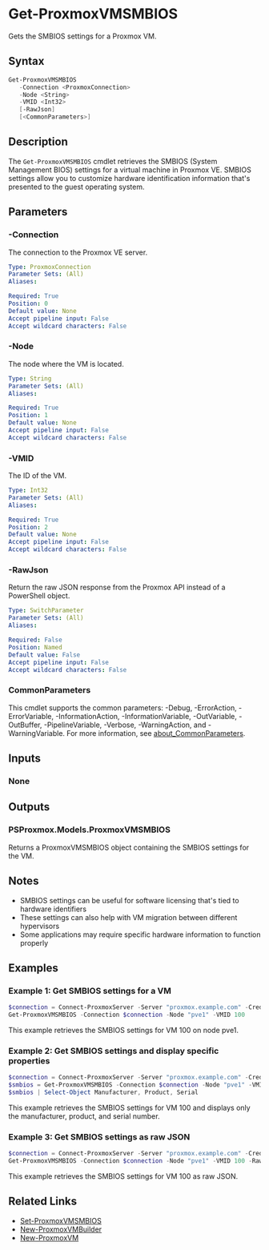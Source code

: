 # Get-ProxmoxVMSMBIOS

Gets the SMBIOS settings for a Proxmox VM.

## Syntax

```powershell
Get-ProxmoxVMSMBIOS
   -Connection <ProxmoxConnection>
   -Node <String>
   -VMID <Int32>
   [-RawJson]
   [<CommonParameters>]
```

## Description

The `Get-ProxmoxVMSMBIOS` cmdlet retrieves the SMBIOS (System Management BIOS) settings for a virtual machine in Proxmox VE. SMBIOS settings allow you to customize hardware identification information that's presented to the guest operating system.

## Parameters

### -Connection

The connection to the Proxmox VE server.

```yaml
Type: ProxmoxConnection
Parameter Sets: (All)
Aliases:

Required: True
Position: 0
Default value: None
Accept pipeline input: False
Accept wildcard characters: False
```

### -Node

The node where the VM is located.

```yaml
Type: String
Parameter Sets: (All)
Aliases:

Required: True
Position: 1
Default value: None
Accept pipeline input: False
Accept wildcard characters: False
```

### -VMID

The ID of the VM.

```yaml
Type: Int32
Parameter Sets: (All)
Aliases:

Required: True
Position: 2
Default value: None
Accept pipeline input: False
Accept wildcard characters: False
```

### -RawJson

Return the raw JSON response from the Proxmox API instead of a PowerShell object.

```yaml
Type: SwitchParameter
Parameter Sets: (All)
Aliases:

Required: False
Position: Named
Default value: False
Accept pipeline input: False
Accept wildcard characters: False
```

### CommonParameters

This cmdlet supports the common parameters: -Debug, -ErrorAction, -ErrorVariable, -InformationAction, -InformationVariable, -OutVariable, -OutBuffer, -PipelineVariable, -Verbose, -WarningAction, and -WarningVariable. For more information, see [about_CommonParameters](http://go.microsoft.com/fwlink/?LinkID=113216).

## Inputs

### None

## Outputs

### PSProxmox.Models.ProxmoxVMSMBIOS

Returns a ProxmoxVMSMBIOS object containing the SMBIOS settings for the VM.

## Notes

- SMBIOS settings can be useful for software licensing that's tied to hardware identifiers
- These settings can also help with VM migration between different hypervisors
- Some applications may require specific hardware information to function properly

## Examples

### Example 1: Get SMBIOS settings for a VM

```powershell
$connection = Connect-ProxmoxServer -Server "proxmox.example.com" -Credential (Get-Credential)
Get-ProxmoxVMSMBIOS -Connection $connection -Node "pve1" -VMID 100
```

This example retrieves the SMBIOS settings for VM 100 on node pve1.

### Example 2: Get SMBIOS settings and display specific properties

```powershell
$connection = Connect-ProxmoxServer -Server "proxmox.example.com" -Credential (Get-Credential)
$smbios = Get-ProxmoxVMSMBIOS -Connection $connection -Node "pve1" -VMID 100
$smbios | Select-Object Manufacturer, Product, Serial
```

This example retrieves the SMBIOS settings for VM 100 and displays only the manufacturer, product, and serial number.

### Example 3: Get SMBIOS settings as raw JSON

```powershell
$connection = Connect-ProxmoxServer -Server "proxmox.example.com" -Credential (Get-Credential)
Get-ProxmoxVMSMBIOS -Connection $connection -Node "pve1" -VMID 100 -RawJson
```

This example retrieves the SMBIOS settings for VM 100 as raw JSON.

## Related Links

- [Set-ProxmoxVMSMBIOS](Set-ProxmoxVMSMBIOS.md)
- [New-ProxmoxVMBuilder](New-ProxmoxVMBuilder.md)
- [New-ProxmoxVM](New-ProxmoxVM.md)
